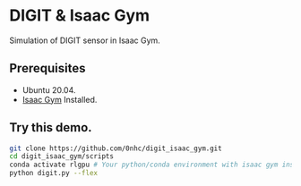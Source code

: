 # DIGIT & Isaac Gym

Simulation of DIGIT sensor in Isaac Gym.

## Prerequisites

* Ubuntu 20.04.
* [Isaac Gym](https://developer.nvidia.com/isaac-gym) Installed.

## Try this demo.

```sh
git clone https://github.com/0nhc/digit_isaac_gym.git
cd digit_isaac_gym/scripts
conda activate rlgpu # Your python/conda environment with isaac gym installed.
python digit.py --flex
```